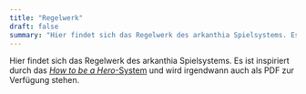 ```yaml
---
title: "Regelwerk"
draft: false
summary: "Hier findet sich das Regelwerk des arkanthia Spielsystems. Es ist inspiriert durch das How to be a Hero-System und wird irgendwann auch als PDF zur Verfügung stehen."
---
```


Hier findet sich das Regelwerk des arkanthia Spielsystems.
Es ist inspiriert durch das [*How to be a Hero*-System](https://main.howtobeahero.de/) und wird irgendwann auch als PDF zur Verfügung stehen.
<!--XXX: Link erzeugen und einfügen-->
<!--Es ist inspiriert durch das [*How to be a Hero*-System](https://main.howtobeahero.de/) und steht auch als [PDF](hier_richtiger_link) zur Verfügung.-->

